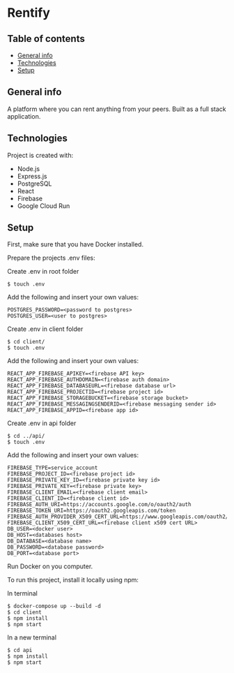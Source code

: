 # Rentify

## Table of contents
* [General info](#general-info)
* [Technologies](#technologies)
* [Setup](#setup)

## General info
A platform where you can rent anything from your peers. Built as a full stack application.
	
## Technologies
Project is created with:
* Node.js
* Express.js
* PostgreSQL
* React
* Firebase
* Google Cloud Run
	
## Setup
First, make sure that you have Docker installed.

Prepare the projects .env files:

Create .env in root folder
```
$ touch .env
```
Add the following and insert your own values:
```
POSTGRES_PASSWORD=<password to postgres>
POSTGRES_USER=<user to postgres>
```

Create .env in client folder
```
$ cd client/
$ touch .env
```
Add the following and insert your own values:
```
REACT_APP_FIREBASE_APIKEY=<firebase API key>
REACT_APP_FIREBASE_AUTHDOMAIN=<firebase auth domain>
REACT_APP_FIREBASE_DATABASEURL=<firebase database url>
REACT_APP_FIREBASE_PROJECTID=<firebase project id>
REACT_APP_FIREBASE_STORAGEBUCKET=<firebase storage bucket>
REACT_APP_FIREBASE_MESSAGINGSENDERID=<firebase messaging sender id>
REACT_APP_FIREBASE_APPID=<firebase app id>
```

Create .env in api folder
```
$ cd ../api/
$ touch .env
```
Add the following and insert your own values:
```
FIREBASE_TYPE=service_account
FIREBASE_PROJECT_ID=<firebase project id>
FIREBASE_PRIVATE_KEY_ID=<firebase private key id>
FIREBASE_PRIVATE_KEY=<firebase private key>
FIREBASE_CLIENT_EMAIL=<firebase client email>
FIREBASE_CLIENT_ID=<firebase client id>
FIREBASE_AUTH_URI=https://accounts.google.com/o/oauth2/auth
FIREBASE_TOKEN_URI=https://oauth2.googleapis.com/token
FIREBASE_AUTH_PROVIDER_X509_CERT_URL=https://www.googleapis.com/oauth2/v1/certs
FIREBASE_CLIENT_X509_CERT_URL=<firebase client x509 cert URL>
DB_USER=<docker user>
DB_HOST=<databases host>
DB_DATABASE=<database name>
DB_PASSWORD=<database password>
DB_PORT=<database port>
```

Run Docker on you computer.

To run this project, install it locally using npm:

In terminal
```
$ docker-compose up --build -d
$ cd client
$ npm install
$ npm start
```

In a new terminal
```
$ cd api
$ npm install
$ npm start
```
